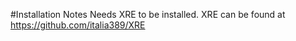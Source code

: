 #Installation Notes
Needs XRE to be installed. XRE can be found at https://github.com/italia389/XRE
